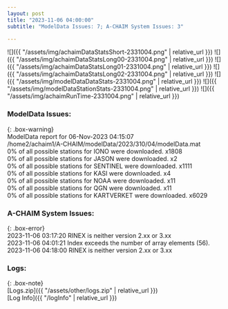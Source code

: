 ```yaml
---
layout: post
title: "2023-11-06 04:00:00"
subtitle: "ModelData Issues: 7; A-CHAIM System Issues: 3"

---
```


![]({{ "/assets/img/achaimDataStatsShort-2331004.png" | relative_url }})
![]({{ "/assets/img/achaimDataStatsLong00-2331004.png" | relative_url }})
![]({{ "/assets/img/achaimDataStatsLong01-2331004.png" | relative_url }})
![]({{ "/assets/img/achaimDataStatsLong02-2331004.png" | relative_url }})
![]({{ "/assets/img/modelDataDataStats-2331004.png" | relative_url }})
![]({{ "/assets/img/modelDataStationStats-2331004.png" | relative_url }})
![]({{ "/assets/img/achaimRunTime-2331004.png" | relative_url }})


### ModelData Issues:  
  
{: .box-warning}  
 ModelData report for 06-Nov-2023 04:15:07   
 /home2/achaim1/A-CHAIM/modelData/2023/310/04/modelData.mat   
 0% of all possible stations for IONO were downloaded. x1808   
 0% of all possible stations for JASON were downloaded. x2   
 0% of all possible stations for SENTINEL were downloaded. x1111   
 0% of all possible stations for KASI were downloaded. x4   
 0% of all possible stations for NOAA were downloaded. x11   
 0% of all possible stations for QGN were downloaded. x11   
 0% of all possible stations for KARTVERKET were downloaded. x6029   
  
### A-CHAIM System Issues:  
  
{: .box-error}  
2023-11-06 03:17:20 RINEX is neither version 2.xx or 3.xx  
2023-11-06 04:01:21 Index exceeds the number of array elements (56).  
2023-11-06 04:18:00 RINEX is neither version 2.xx or 3.xx  

### Logs:  
  
{: .box-note}  
[Logs.zip]({{ "/assets/other/logs.zip" | relative_url }})  
[Log Info]({{ "/logInfo" | relative_url }})  
